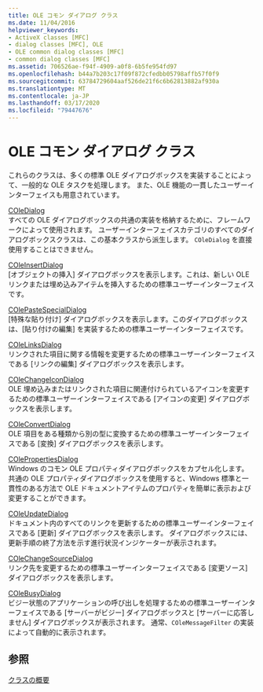 ```yaml
---
title: OLE コモン ダイアログ クラス
ms.date: 11/04/2016
helpviewer_keywords:
- ActiveX classes [MFC]
- dialog classes [MFC], OLE
- OLE common dialog classes [MFC]
- common dialog classes [MFC]
ms.assetid: 706526ae-f94f-4909-a0f8-6b5fe954fd97
ms.openlocfilehash: b44a7b203c17f09f872cfedbb05798affb57f0f9
ms.sourcegitcommit: 63784729604aaf526de21f6c6b62813882af930a
ms.translationtype: MT
ms.contentlocale: ja-JP
ms.lasthandoff: 03/17/2020
ms.locfileid: "79447676"
---
```

# <a name="ole-common-dialog-classes"></a>OLE コモン ダイアログ クラス

これらのクラスは、多くの標準 OLE ダイアログボックスを実装することによって、一般的な OLE タスクを処理します。 また、OLE 機能の一貫したユーザーインターフェイスも用意されています。

[COleDialog](../mfc/reference/coledialog-class.md)<br/>
すべての OLE ダイアログボックスの共通の実装を格納するために、フレームワークによって使用されます。 ユーザーインターフェイスカテゴリのすべてのダイアログボックスクラスは、この基本クラスから派生します。 `COleDialog` を直接使用することはできません。

[COleInsertDialog](../mfc/reference/coleinsertdialog-class.md)<br/>
[オブジェクトの挿入] ダイアログボックスを表示します。これは、新しい OLE リンクまたは埋め込みアイテムを挿入するための標準ユーザーインターフェイスです。

[COlePasteSpecialDialog](../mfc/reference/colepastespecialdialog-class.md)<br/>
[特殊な貼り付け] ダイアログボックスを表示します。このダイアログボックスは、[貼り付けの編集] を実装するための標準ユーザーインターフェイスです。

[COleLinksDialog](../mfc/reference/colelinksdialog-class.md)<br/>
リンクされた項目に関する情報を変更するための標準ユーザーインターフェイスである [リンクの編集] ダイアログボックスを表示します。

[COleChangeIconDialog](../mfc/reference/colechangeicondialog-class.md)<br/>
OLE 埋め込みまたはリンクされた項目に関連付けられているアイコンを変更するための標準ユーザーインターフェイスである [アイコンの変更] ダイアログボックスを表示します。

[COleConvertDialog](../mfc/reference/coleconvertdialog-class.md)<br/>
OLE 項目をある種類から別の型に変換するための標準ユーザーインターフェイスである [変換] ダイアログボックスを表示します。

[COlePropertiesDialog](../mfc/reference/colepropertiesdialog-class.md)<br/>
Windows のコモン OLE プロパティダイアログボックスをカプセル化します。 共通の OLE プロパティダイアログボックスを使用すると、Windows 標準と一貫性のある方法で OLE ドキュメントアイテムのプロパティを簡単に表示および変更することができます。

[COleUpdateDialog](../mfc/reference/coleupdatedialog-class.md)<br/>
ドキュメント内のすべてのリンクを更新するための標準ユーザーインターフェイスである [更新] ダイアログボックスを表示します。 ダイアログボックスには、更新手順の終了方法を示す進行状況インジケーターが表示されます。

[COleChangeSourceDialog](../mfc/reference/colechangesourcedialog-class.md)<br/>
リンク先を変更するための標準ユーザーインターフェイスである [変更ソース] ダイアログボックスを表示します。

[COleBusyDialog](../mfc/reference/colebusydialog-class.md)<br/>
ビジー状態のアプリケーションの呼び出しを処理するための標準ユーザーインターフェイスである [サーバーがビジー] ダイアログボックスと [サーバーに応答しません] ダイアログボックスが表示されます。 通常、`COleMessageFilter` の実装によって自動的に表示されます。

## <a name="see-also"></a>参照

[クラスの概要](../mfc/class-library-overview.md)
